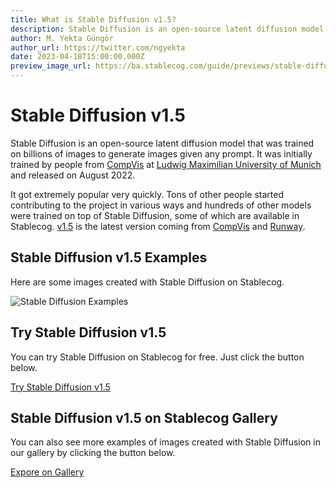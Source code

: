 ```yaml
---
title: What is Stable Diffusion v1.5?
description: Stable Diffusion is an open-source latent diffusion model that was trained on billions of images to generate images given any prompt.
author: M. Yekta Güngör
author_url: https://twitter.com/ngyekta
date: 2023-04-18T15:00:00.000Z
preview_image_url: https://ba.stablecog.com/guide/previews/stable-diffusion.jpg
---
```


# Stable Diffusion v1.5

Stable Diffusion is an open-source latent diffusion model that was trained on billions of images to generate images given any prompt. It was initially trained by people from [CompVis](https://github.com/CompVis) at [Ludwig Maximilian University of Munich](https://www.lmu.de/en/) and released on August 2022.

It got extremely popular very quickly. Tons of other people started contributing to the project in various ways and hundreds of other models were trained on top of Stable Diffusion, some of which are available in Stablecog. [v1.5](https://huggingface.co/runwayml/stable-diffusion-v1-5) is the latest version coming from [CompVis](https://github.com/CompVis) and [Runway](https://runwayml.com/).

## Stable Diffusion v1.5 Examples

Here are some images created with Stable Diffusion on Stablecog.

![Stable Diffusion Examples](https://ba.stablecog.com/guide/models/stable-diffusion-1-5.jpg)<!--rehype:width=2560&height=4372-->

## Try Stable Diffusion v1.5

You can try Stable Diffusion on Stablecog for free. Just click the button below.

[Try Stable Diffusion v1.5](https://stablecog.com/?mi=048b4aa3-5586-47ed-900f-f4341c96bdb2&adv=true)<!--rehype:button=true-->

## Stable Diffusion v1.5 on Stablecog Gallery

You can also see more examples of images created with Stable Diffusion in our gallery by clicking the button below.

[Expore on Gallery](https://stablecog.com/gallery?mi=048b4aa3-5586-47ed-900f-f4341c96bdb2)<!--rehype:button=true-->
